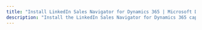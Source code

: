 ```yaml
---
title: "Install LinkedIn Sales Navigator for Dynamics 365 | Microsoft Docs"
description: "Install the LinkedIn Sales Navigator for Dynamics 365 capabilites from AppSource"
---
```

